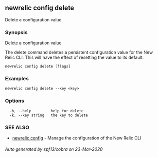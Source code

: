 ## newrelic config delete

Delete a configuration value

### Synopsis

Delete a configuration value

The delete command deletes a persistent configuration value for the New Relic CLI.
This will have the effect of resetting the value to its default.


```
newrelic config delete [flags]
```

### Examples

```
newrelic config delete --key <key>
```

### Options

```
  -h, --help         help for delete
  -k, --key string   the key to delete
```

### SEE ALSO

* [newrelic config](newrelic_config.md)	 - Manage the configuration of the New Relic CLI

###### Auto generated by spf13/cobra on 23-Mar-2020
